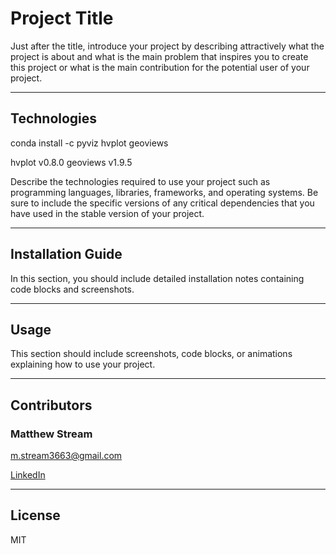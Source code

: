 # Project Title

Just after the title, introduce your project by describing attractively what the project is about and what is the main problem that inspires you to create this project or what is the main contribution for the potential user of your project.

---

## Technologies

conda install -c pyviz hvplot geoviews

hvplot v0.8.0
geoviews v1.9.5

Describe the technologies required to use your project such as programming languages, libraries, frameworks, and operating systems. Be sure to include the specific versions of any critical dependencies that you have used in the stable version of your project.

---

## Installation Guide

In this section, you should include detailed installation notes containing code blocks and screenshots.

---

## Usage

This section should include screenshots, code blocks, or animations explaining how to use your project.

---
## Contributors

### Matthew Stream
m.stream3663@gmail.com

[LinkedIn](https://www.linkedin.com/in/matthew-stream-mba-215634102/)

---

## License

MIT